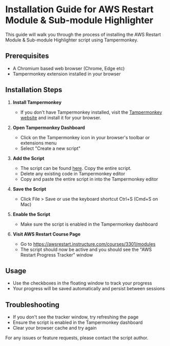 # Installation Guide for AWS Restart Module & Sub-module Highlighter

This guide will walk you through the process of installing the AWS Restart Module & Sub-module Highlighter script using Tampermonkey.

## Prerequisites

- A Chromium based web browser (Chrome, Edge etc)
- Tampermonkey extension installed in your browser

## Installation Steps

1. **Install Tampermonkey**

   - If you don't have Tampermonkey installed, visit the [Tampermonkey website](https://www.tampermonkey.net/) and install it for your browser.

2. **Open Tampermonkey Dashboard**

   - Click on the Tampermonkey icon in your browser's toolbar or extensions menu
   - Select "Create a new script"

3. **Add the Script**

   - The script can be found [here](https://github.com/salaamdev/Look-Ma-No-Bugs/blob/main/restart_aws/useful_scripts/progress_tracker/script.js.txt). Copy the entire script.
   - Delete any existing code in Tampermonkey editor
   - Copy and paste the entire script in into the Tampermonkey editor

4. **Save the Script**

   - Click File > Save or use the keyboard shortcut Ctrl+S (Cmd+S on Mac)

5. **Enable the Script**

   - Make sure the script is enabled in the Tampermonkey dashboard

6. **Visit AWS Restart Course Page**
   - Go to https://awsrestart.instructure.com/courses/3301/modules
   - The script should now be active and you should see the "AWS Restart Progress Tracker" window

## Usage

- Use the checkboxes in the floating window to track your progress
- Your progress will be saved automatically and persist between sessions

## Troubleshooting

- If you don't see the tracker window, try refreshing the page
- Ensure the script is enabled in the Tampermonkey dashboard
- Clear your browser cache and try again

For any issues or feature requests, please contact the script author.
